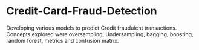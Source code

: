 # Credit-Card-Fraud-Detection
Developing various models to predict Credit fraudulent transactions. Concepts explored were oversampling, Undersampling, bagging, boosting, random forest, metrics and confusion matrix.
